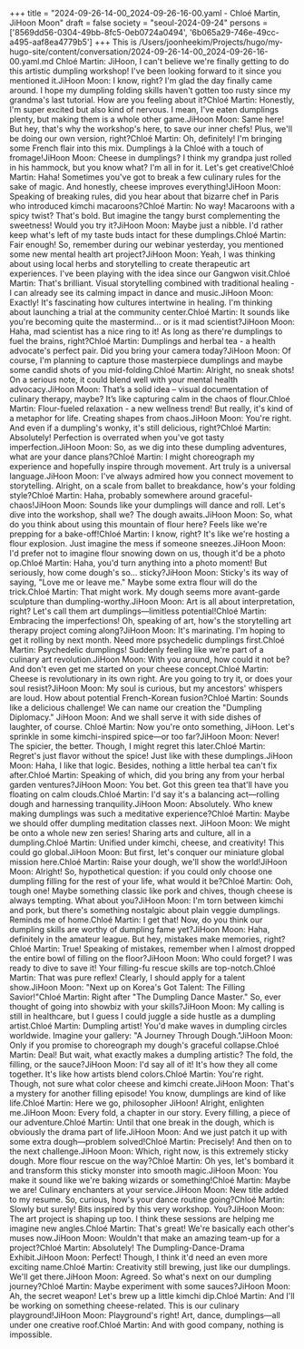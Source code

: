 +++
title = "2024-09-26-14-00_2024-09-26-16-00.yaml - Chloé Martin, JiHoon Moon"
draft = false
society = "seoul-2024-09-24"
persons = ['8569dd56-0304-49bb-8fc5-0eb0724a0494', '6b065a29-746e-49cc-a495-aaf8ea4779b5']
+++
This is /Users/joonheekim/Projects/hugo/my-hugo-site/content/conversation/2024-09-26-14-00_2024-09-26-16-00.yaml.md
Chloé Martin: JiHoon, I can't believe we're finally getting to do this artistic dumpling workshop! I've been looking forward to it since you mentioned it.JiHoon Moon: I know, right? I'm glad the day finally came around. I hope my dumpling folding skills haven't gotten too rusty since my grandma's last tutorial. How are you feeling about it?Chloé Martin: Honestly, I'm super excited but also kind of nervous. I mean, I've eaten dumplings plenty, but making them is a whole other game.JiHoon Moon: Same here! But hey, that's why the workshop's here, to save our inner chefs! Plus, we'll be doing our own version, right?Chloé Martin: Oh, definitely! I'm bringing some French flair into this mix. Dumplings à la Chloé with a touch of fromage!JiHoon Moon: Cheese in dumplings? I think my grandpa just rolled in his hammock, but you know what? I'm all in for it. Let's get creative!Chloé Martin: Haha! Sometimes you've got to break a few culinary rules for the sake of magic. And honestly, cheese improves everything!JiHoon Moon: Speaking of breaking rules, did you hear about that bizarre chef in Paris who introduced kimchi macaroons?Chloé Martin: No way! Macaroons with a spicy twist? That's bold. But imagine the tangy burst complementing the sweetness! Would you try it?JiHoon Moon: Maybe just a nibble. I'd rather keep what's left of my taste buds intact for these dumplings.Chloé Martin: Fair enough! So, remember during our webinar yesterday, you mentioned some new mental health art project?JiHoon Moon: Yeah, I was thinking about using local herbs and storytelling to create therapeutic art experiences. I've been playing with the idea since our Gangwon visit.Chloé Martin: That's brilliant. Visual storytelling combined with traditional healing - I can already see its calming impact in dance and music.JiHoon Moon: Exactly! It's fascinating how cultures intertwine in healing. I'm thinking about launching a trial at the community center.Chloé Martin: It sounds like you're becoming quite the mastermind... or is it mad scientist?JiHoon Moon: Haha, mad scientist has a nice ring to it! As long as there're dumplings to fuel the brains, right?Chloé Martin: Dumplings and herbal tea - a health advocate's perfect pair. Did you bring your camera today?JiHoon Moon: Of course, I'm planning to capture those masterpiece dumplings and maybe some candid shots of you mid-folding.Chloé Martin: Alright, no sneak shots! On a serious note, it could blend well with your mental health advocacy.JiHoon Moon: That’s a solid idea – visual documentation of culinary therapy, maybe? It’s like capturing calm in the chaos of flour.Chloé Martin: Flour-fueled relaxation - a new wellness trend! But really, it's kind of a metaphor for life. Creating shapes from chaos.JiHoon Moon: You're right. And even if a dumpling's wonky, it's still delicious, right?Chloé Martin: Absolutely! Perfection is overrated when you've got tasty imperfection.JiHoon Moon: So, as we dig into these dumpling adventures, what are your dance plans?Chloé Martin: I might choreograph my experience and hopefully inspire through movement. Art truly is a universal language.JiHoon Moon: I've always admired how you connect movement to storytelling. Alright, on a scale from ballet to breakdance, how's your folding style?Chloé Martin: Haha, probably somewhere around graceful-chaos!JiHoon Moon: Sounds like your dumplings will dance and roll. Let's dive into the workshop, shall we? The dough awaits.JiHoon Moon: So, what do you think about using this mountain of flour here? Feels like we're prepping for a bake-off!Chloé Martin: I know, right? It's like we're hosting a flour explosion. Just imagine the mess if someone sneezes.JiHoon Moon: I'd prefer not to imagine flour snowing down on us, though it'd be a photo op.Chloé Martin: Haha, you'd turn anything into a photo moment! But seriously, how come dough's so... sticky?JiHoon Moon: Sticky's its way of saying, "Love me or leave me." Maybe some extra flour will do the trick.Chloé Martin: That might work. My dough seems more avant-garde sculpture than dumpling-worthy.JiHoon Moon: Art is all about interpretation, right? Let's call them art dumplings—limitless potential!Chloé Martin: Embracing the imperfections! Oh, speaking of art, how's the storytelling art therapy project coming along?JiHoon Moon: It's marinating. I'm hoping to get it rolling by next month. Need more psychedelic dumplings first.Chloé Martin: Psychedelic dumplings! Suddenly feeling like we're part of a culinary art revolution.JiHoon Moon: With you around, how could it not be? And don't even get me started on your cheese concept.Chloé Martin: Cheese is revolutionary in its own right. Are you going to try it, or does your soul resist?JiHoon Moon: My soul is curious, but my ancestors' whispers are loud. How about potential French-Korean fusion?Chloé Martin: Sounds like a delicious challenge! We can name our creation the "Dumpling Diplomacy." JiHoon Moon: And we shall serve it with side dishes of laughter, of course. Chloé Martin: Now you're onto something, JiHoon. Let's sprinkle in some kimchi-inspired spice—or too far?JiHoon Moon: Never! The spicier, the better. Though, I might regret this later.Chloé Martin: Regret's just flavor without the spice! Just like with these dumplings.JiHoon Moon: Haha, I like that logic. Besides, nothing a little herbal tea can't fix after.Chloé Martin: Speaking of which, did you bring any from your herbal garden ventures?JiHoon Moon: You bet. Got this green tea that'll have you floating on calm clouds.Chloé Martin: I'd say it's a balancing act—rolling dough and harnessing tranquility.JiHoon Moon: Absolutely. Who knew making dumplings was such a meditative experience?Chloé Martin: Maybe we should offer dumpling meditation classes next. JiHoon Moon: We might be onto a whole new zen series! Sharing arts and culture, all in a dumpling.Chloé Martin: Unified under kimchi, cheese, and creativity! This could go global.JiHoon Moon: But first, let's conquer our miniature global mission here.Chloé Martin: Raise your dough, we'll show the world!JiHoon Moon: Alright! So, hypothetical question: if you could only choose one dumpling filling for the rest of your life, what would it be?Chloé Martin: Ooh, tough one! Maybe something classic like pork and chives, though cheese is always tempting. What about you?JiHoon Moon: I'm torn between kimchi and pork, but there's something nostalgic about plain veggie dumplings. Reminds me of home.Chloé Martin: I get that! Now, do you think our dumpling skills are worthy of dumpling fame yet?JiHoon Moon: Haha, definitely in the amateur league. But hey, mistakes make memories, right?Chloé Martin: True! Speaking of mistakes, remember when I almost dropped the entire bowl of filling on the floor?JiHoon Moon: Who could forget? I was ready to dive to save it! Your filling-fu rescue skills are top-notch.Chloé Martin: That was pure reflex! Clearly, I should apply for a talent show.JiHoon Moon: "Next up on Korea's Got Talent: The Filling Savior!"Chloé Martin: Right after "The Dumpling Dance Master." So, ever thought of going into showbiz with your skills?JiHoon Moon: My calling is still in healthcare, but I guess I could juggle a side hustle as a dumpling artist.Chloé Martin: Dumpling artist! You'd make waves in dumpling circles worldwide. Imagine your gallery: "A Journey Through Dough."JiHoon Moon: Only if you promise to choreograph my dough's graceful collapse.Chloé Martin: Deal! But wait, what exactly makes a dumpling artistic? The fold, the filling, or the sauce?JiHoon Moon: I'd say all of it! It's how they all come together. It's like how artists blend colors.Chloé Martin: You're right. Though, not sure what color cheese and kimchi create.JiHoon Moon: That's a mystery for another filling episode! You know, dumplings are kind of like life.Chloé Martin: Here we go, philosopher JiHoon! Alright, enlighten me.JiHoon Moon: Every fold, a chapter in our story. Every filling, a piece of our adventure.Chloé Martin: Until that one break in the dough, which is obviously the drama part of life.JiHoon Moon: And we just patch it up with some extra dough—problem solved!Chloé Martin: Precisely! And then on to the next challenge.JiHoon Moon: Which, right now, is this extremely sticky dough. More flour rescue on the way?Chloé Martin: Oh yes, let's bombard it and transform this sticky monster into smooth magic.JiHoon Moon: You make it sound like we're baking wizards or something!Chloé Martin: Maybe we are! Culinary enchanters at your service.JiHoon Moon: New title added to my resume. So, curious, how's your dance routine going?Chloé Martin: Slowly but surely! Bits inspired by this very workshop. You?JiHoon Moon: The art project is shaping up too. I think these sessions are helping me imagine new angles.Chloé Martin: That's great! We're basically each other's muses now.JiHoon Moon: Wouldn't that make an amazing team-up for a project?Chloé Martin: Absolutely! The Dumpling-Dance-Drama Exhibit.JiHoon Moon: Perfect! Though, I think it'd need an even more exciting name.Chloé Martin: Creativity still brewing, just like our dumplings. We'll get there.JiHoon Moon: Agreed. So what's next on our dumpling journey?Chloé Martin: Maybe experiment with some sauces?JiHoon Moon: Ah, the secret weapon! Let's brew up a little kimchi dip.Chloé Martin: And I'll be working on something cheese-related. This is our culinary playground!JiHoon Moon: Playground's right! Art, dance, dumplings—all under one creative roof.Chloé Martin: And with good company, nothing is impossible.